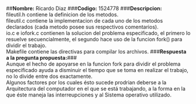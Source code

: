 ##**Nombre:** Ricardo Diaz
###**Codigo:** 1524778
###**Descripcion:**    
 fileutil.h contiene la definicion de los metodos.  
 fileutil.c contiene la implementacion de cada uno de los metodos declarados (cada metodo posee sus respectivos comentarios).  
 io.c e iofork.c contienen la solucion del problema especificado, el primero lo resuelve secuencialmente, el segundo hace uso de la funcion fork() para dividir el trabajo.  
 Makefile contiene las directivas para compilar los archivos.
###**Respuesta a la pregunta propuesta:**###  
Aunque el hecho de apoyarse en la funcion fork para dividir el problema especificado ayuda a disminuir el tiempo que se toma en realizar el trabajo, no lo divide entre dos exactamente.  
Algunos factores por los cuales ésto sucede prodrian deberse a la Arquitectura del computador en el que se está trabajando, a la forma en la que éste maneja las interreupciones y al Sistema operativo utilizado.
